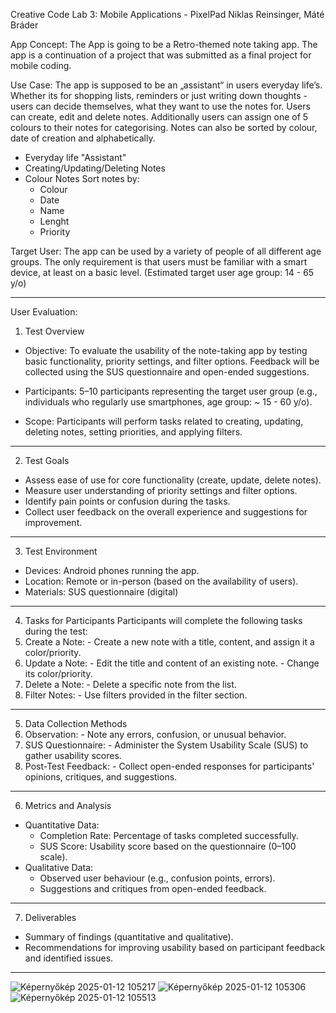 Creative Code Lab 3: Mobile Applications - PixelPad
Niklas Reinsinger, Máté Bráder

App Concept: The App is going to be a Retro-themed note taking app. The app is a continuation of a project that was submitted as a final project for mobile coding.

Use Case:​ The app is supposed to be an „assistant“ in users everyday life’s. Whether its for shopping lists, reminders or just writing down thoughts - users can decide themselves, what they want to use the notes for. 
Users can create, edit and delete notes. Additionally users can assign one of 5 colours to their notes for categorising. Notes can also be sorted by colour, date of creation and alphabetically.

- Everyday life "Assistant"​
- Creating/Updating/Deleting Notes​
- Colour Notes​
  Sort notes by:​
    - Colour​
    - Date​
    - Name​
    - Lenght​
    - Priority​

​Target User​:
The app can be used by a variety of people of all different age groups. The only requirement is that users must be familiar with a smart device, at least on a basic level. 
(Estimated target user age group: 14 - 65 y/o)

____________________________________________________________________________________________

User Evaluation: 

1. Test Overview
  - Objective:
To evaluate the usability of the note-taking app by testing basic functionality,
priority settings, and filter options. Feedback will be collected using the SUS
questionnaire and open-ended suggestions.

  - Participants:
5–10 participants representing the target user group (e.g., individuals who regularly
use smartphones, age group: ~ 15 - 60 y/o).

  - Scope:
Participants will perform tasks related to creating, updating, deleting notes, setting
priorities, and applying filters.

____________________________________________________________________________________________

2. Test Goals
  - Assess ease of use for core functionality (create, update, delete notes).
  - Measure user understanding of priority settings and filter options.
  - Identify pain points or confusion during the tasks.
  - Collect user feedback on the overall experience and suggestions for improvement.

____________________________________________________________________________________________

3. Test Environment
  - Devices: Android phones running the app.
  - Location: Remote or in-person (based on the availability of users).
  - Materials: SUS questionnaire (digital)

____________________________________________________________________________________________

4. Tasks for Participants
Participants will complete the following tasks during the test:
  1. Create a Note:
    - Create a new note with a title, content, and assign it a color/priority.
  2. Update a Note:
    - Edit the title and content of an existing note.
    - Change its color/priority.
  3. Delete a Note:
    - Delete a specific note from the list.
  4. Filter Notes:
    - Use filters provided in the filter section.

____________________________________________________________________________________________
     
5. Data Collection Methods
  1. Observation:
    - Note any errors, confusion, or unusual behavior.
  2. SUS Questionnaire:
    - Administer the System Usability Scale (SUS) to gather usability scores.
  3. Post-Test Feedback:
    - Collect open-ended responses for participants' opinions, critiques, and
suggestions.

____________________________________________________________________________________________

6. Metrics and Analysis
  - Quantitative Data:
    - Completion Rate: Percentage of tasks completed successfully.
    - SUS Score: Usability score based on the questionnaire (0–100 scale).
- Qualitative Data:
  - Observed user behaviour (e.g., confusion points, errors).
  - Suggestions and critiques from open-ended feedback.
 
____________________________________________________________________________________________
  
7. Deliverables
  - Summary of findings (quantitative and qualitative).
  - Recommendations for improving usability based on participant feedback and
identified issues.

____________________________________________________________________________________________


![Képernyőkép 2025-01-12 105217](https://github.com/user-attachments/assets/a0d63ce2-1a39-4d20-9ea6-5c1506d04cd6)
![Képernyőkép 2025-01-12 105306](https://github.com/user-attachments/assets/c1e08ef8-1505-4151-a2cf-9e9d126a48da)
![Képernyőkép 2025-01-12 105513](https://github.com/user-attachments/assets/5570ab9a-bcfc-4e1a-979d-5bb4caf8ee3b)
​

​
